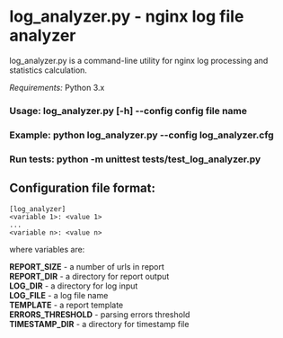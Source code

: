 # log_analyzer.py - nginx log file analyzer
log_analyzer.py is a command-line utility for nginx log processing and statistics calculation.

*Requirements:* Python 3.x

### Usage: log_analyzer.py [-h] --config __config file name__

### Example: python log_analyzer.py --config log_analyzer.cfg
### Run tests: python -m unittest tests/test_log_analyzer.py

## Configuration file format:

```
[log_analyzer]
<variable 1>: <value 1>
...
<variable n>: <value n>
```
where variables are:

__REPORT_SIZE__ - a number of urls in report  
__REPORT_DIR__ - a directory for report output  
__LOG_DIR__ - a directory for log input  
__LOG_FILE__ - a log file name  
__TEMPLATE__ - a report template  
__ERRORS_THRESHOLD__ - parsing errors threshold  
__TIMESTAMP_DIR__ - a directory for timestamp file  
